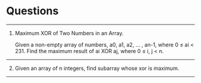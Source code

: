 # Questions 

---------------------------------------------------------------------------------------------
1. Maximum XOR of Two Numbers in an Array.
	
	Given a non-empty array of numbers, a0, a1, a2, … , an-1, where 0 ≤ ai < 231.
	Find the maximum result of ai XOR aj, where 0 ≤ i, j < n.
---------------------------------------------------------------------------------------------
2. Given an array of n integers, find subarray whose xor is maximum.
---------------------------------------------------------------------------------------------
